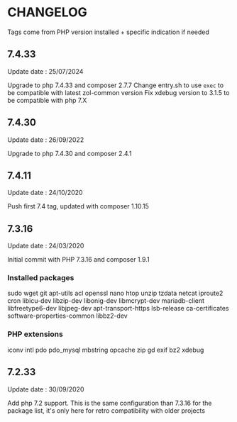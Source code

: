 # CHANGELOG

Tags come from PHP version installed + specific indication if needed

## 7.4.33
Update date : 25/07/2024

Upgrade to php 7.4.33 and composer 2.7.7
Change entry.sh to use `exec` to be compatible with latest zol-common version
Fix xdebug version to 3.1.5 to be compatible with php 7.X

## 7.4.30
Update date : 26/09/2022

Upgrade to php 7.4.30 and composer 2.4.1

## 7.4.11
Update date : 24/10/2020

Push first 7.4 tag, updated with composer 1.10.15

## 7.3.16
Update date : 24/03/2020

Initial commit with PHP 7.3.16 and composer 1.9.1

### Installed packages

sudo
wget
git
apt-utils
acl
openssl
nano
htop
unzip
tzdata
netcat
iproute2
cron
libicu-dev
libzip-dev
libonig-dev
libmcrypt-dev
mariadb-client
libfreetype6-dev
libjpeg-dev
apt-transport-https
lsb-release
ca-certificates
software-properties-common
libbz2-dev

### PHP extensions

iconv
intl
pdo
pdo_mysql
mbstring
opcache
zip
gd
exif
bz2
xdebug

## 7.2.33
Update date : 30/09/2020

Add php 7.2 support. This is the same configuration than 7.3.16 for the package list, it's only here for retro compatibility with older projects